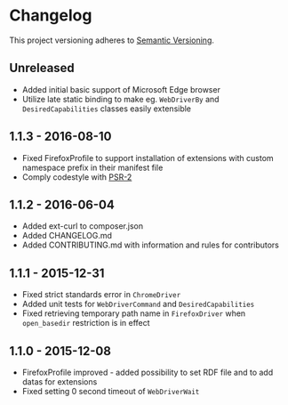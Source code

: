 # Changelog
This project versioning adheres to [Semantic Versioning](http://semver.org/).

## Unreleased
- Added initial basic support of Microsoft Edge browser
- Utilize late static binding to make eg. `WebDriverBy` and `DesiredCapabilities` classes easily extensible

## 1.1.3 - 2016-08-10
- Fixed FirefoxProfile to support installation of extensions with custom namespace prefix in their manifest file
- Comply codestyle with [PSR-2](http://www.php-fig.org/psr/psr-2/)

## 1.1.2 - 2016-06-04
- Added ext-curl to composer.json
- Added CHANGELOG.md
- Added CONTRIBUTING.md with information and rules for contributors

## 1.1.1 - 2015-12-31
- Fixed strict standards error in `ChromeDriver`
- Added unit tests for `WebDriverCommand` and `DesiredCapabilities`
- Fixed retrieving temporary path name in `FirefoxDriver` when `open_basedir` restriction is in effect 

## 1.1.0 - 2015-12-08
- FirefoxProfile improved - added possibility to set RDF file and to add datas for extensions
- Fixed setting 0 second timeout of `WebDriverWait`
